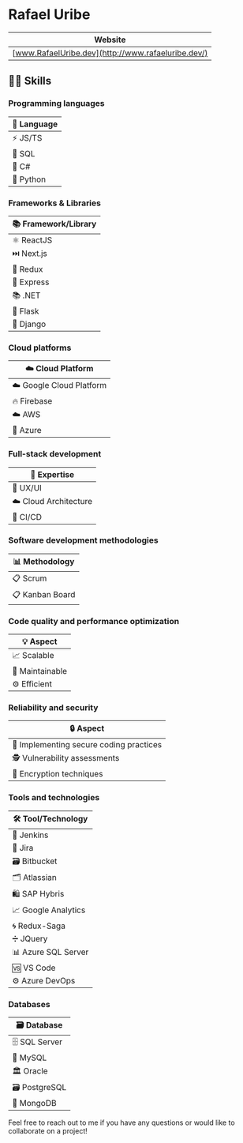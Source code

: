 # Rafael Uribe

| Website                                            |
| -------------------------------------------------- |
| [www.RafaelUribe.dev](http://www.rafaeluribe.dev/) |

## 👨‍🔧 Skills

### Programming languages

| 🚀 Language |
| ----------- |
| ⚡ JS/TS    |
| 💾 SQL      |
| 🌟 C#       |
| 🐍 Python   |

### Frameworks & Libraries

| 📚 Framework/Library |
| -------------------- |
| ⚛️ ReactJS           |
| ⏭️ Next.js           |
| 🔄 Redux             |
| 🚀 Express           |
| 📚 .NET              |
| 🍥 Flask             |
| 🎸 Django            |

### Cloud platforms

| ☁️ Cloud Platform        |
| ------------------------ |
| ☁️ Google Cloud Platform |
| 🔥 Firebase              |
| ☁️ AWS                   |
| 🔵 Azure                 |

### Full-stack development

| 🔧 Expertise          |
| --------------------- |
| 🎨 UX/UI              |
| ☁️ Cloud Architecture |
| 🔄 CI/CD              |

### Software development methodologies

| 📊 Methodology  |
| --------------- |
| 📋 Scrum        |
| 📋 Kanban Board |

### Code quality and performance optimization

| 💡 Aspect       |
| --------------- |
| 📈 Scalable     |
| 📄 Maintainable |
| ⚙️ Efficient    |

### Reliability and security

| 🔒 Aspect                               |
| --------------------------------------- |
| 🔐 Implementing secure coding practices |
| 🕵️ Vulnerability assessments            |
| 🔐 Encryption techniques                |

### Tools and technologies

| 🛠️ Tool/Technology  |
| ------------------- |
| 🔧 Jenkins          |
| 📝 Jira             |
| 🗃️ Bitbucket        |
| 🗂️ Atlassian        |
| 🛍️ SAP Hybris       |
| 📈 Google Analytics |
| 🌀 Redux-Saga       |
| ➗ JQuery           |
| 📊 Azure SQL Server |
| 🆚 VS Code          |
| ⚙️ Azure DevOps     |

### Databases

| 🗃️ Database   |
| ------------- |
| 🗄️ SQL Server |
| 💾 MySQL      |
| 🏛️ Oracle     |
| 🗃️ PostgreSQL |
| 🍃 MongoDB    |

Feel free to reach out to me if you have any questions or would like to collaborate on a project!
